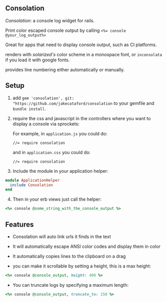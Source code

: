 Consolation
------

*Consolation:* a console log widget for rails.

Print color escaped console output by calling `<%= console @your_log_output%>`

Great for apps that need to display console output, such as CI platforms.

renders with _solarized's_ color scheme in a monospace font, or `inconsolata` if you load it with google fonts.

provides line numbering either automatically or manually.


Setup
-----

1. add `gem 'consolation', git: "https://github.com/jakecataford/consolation` to your gemfile and `bundle install`.
2. require the css and javascript in the controllers where you want to display a console via sprockets:

   For example, in `application.js` you could do:
   ```
   //= require consolation
   ```

   and in `application.css` you could do:
   ```
   //= require consolation
   ```

3. Include the module in your application helper:

  ```Ruby
  module ApplicationHelper
    include Consolation
  end
  ```

4. Then in your erb views just call the helper:

  ```Ruby
  <%= console @some_string_with_the_console_output %>
  ```

Features
----

- Consolation will auto link urls it finds in the text
- It will automatically escape ANSI color codes and display them in color
- It automatically copies lines to the clipboard on a drag

- you can make it scrollable by setting a height, this is a max height:

```Ruby
<%= console @console_output, height: 400 %>
```

- You can truncate logs by specifying a maximum length:

```Ruby
<%= console @console_output, truncate_to: 150 %>
```


